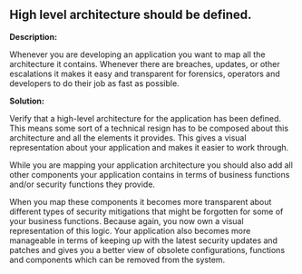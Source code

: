 High level architecture should be defined.
-------

**Description:**

Whenever you are developing an application you want to map all the architecture
it contains. Whenever there are breaches, updates, or other escalations it makes it
easy and transparent for forensics, operators and developers to do their job as fast as 
possible. 


**Solution:**

Verify that a high-level architecture for the application has been defined. This means 
some sort of a technical resign has to be composed about this architecture and all the
elements it provides. This gives a visual representation about your application and 
makes it easier to work through.

While you are mapping your application architecture you should also add
all other components your application contains in terms of business functions and/or 
security functions they provide.  

When you map these components it becomes more transparent about different types of
security mitigations that might be forgotten for some of your business functions. Because
again, you now own a visual representation of this logic. Your application also becomes
more manageable in terms of keeping up with the latest security updates and patches and
gives you a better view of obsolete configurations, functions and components which
can be removed from the system. 
   
